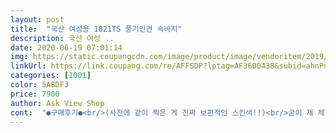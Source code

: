 ```yaml
---
layout: post 
title:  "국산 여성용 1021TS 풍기인견 속바지" 
description: 국산 여성 ..
date: 2020-06-19 07:01:14 
img: https://static.coupangcdn.com/image/product/image/vendoritem/2019/06/18/3641521555/53124445-458d-437b-905e-ed9681a8678f.jpg 
linkUrl: https://link.coupang.com/re/AFFSDP?lptag=AF3600438&subid=ahnPublicAsk&pageKey=83361198&itemId=264412565&vendorItemId=3641521555&traceid=V0-113-901333ba3b74ed8a 
categories: [1001] 
color: 5A8DF3 
price: 7900 
author: Ask View Shop 
cont:  "●구매후기●<br/>(사진에 같이 찍은 게 진짜 보편적인 스킨색!!)<br/>굳이 제 체형을 말씀드린 이유는.<br/>.<br/> 혹시라도 저와 같은 고민이 있으신 분들께 추천하고 싶어서 입니다.<br/><br/>그게 창피하고 스트레스 받아서 잘 안입는데... <br/> 치마는 그래도 속바지가 말려 올라가면 불편해도 겉으로 드러나지 않아 참고 입었어요ㅠㅜㅜ<br/>그래서 흰바지속에 입었을때 핑크끼가 비쳐요ㅠ<br/>그러던 중 땀도 많이 나구, 기존에 있던 속바지가 낡아서 새로 사려다가 쉬원해 보여서 주문해봤네요.<br/><br/>사이즈나 길이감은 딱 좋은데 색상이 스킨색이 아니라 코랄색?이라고 해야하나.<br/>.<br/><br/>아! 한가지 아쉬운 점은 스킨색으로 주문했는데 연한핑크색이에요 ㅎㅎㅎㅎ 물론 전 완전 하얀 치마는 없어서 전혀 색상이 문제되지는 않았답니다! 색에 민감하신 분들은 참고해주세용ㅎㅎ<br/>아주 널널해서 쉬원하고, 다리에 붙지도 않아 답답함도 없구요, 무엇보다 안말려올라가요... <br/>.<br/><br/>암튼 편하게 입을만해요<br/>어떤 후기 본거 같은데 색상이 정말 스킨이 아니고 연분홍이네요.<br/> 저렴하다 싶었는데 인견은 레이온이어야하는데 재질이 면,기타?ㅋ<br/>오늘 5시간 이상 착용해본 결과!!!<br/>오늘 온몸에 땀 범벅이 될 정도였음에도 불구하고 속바지가 전혀 안 말려 올라갔어요... <br/>!<br/>전 155/57로 과체중입니다 근데 살이 허벅지와 엉덩이에 몰려있는 저주받은 하비체형이죠.<br/><br/>전 무조건 재구매할겁니다 ㅎㅎㅎㅎ<br/>전 허벅지 살이 너무 많아서 여름철에 속바지는 물론 얇은 반바지나 몇몇 청반바지들을 입고 움직이면 땀과 함께 위로 쏠려요.<br/>.<br/>ㅎㅎㅎ 걸으면서 바지 아래로 잡아댕겨야됩니다... <br/>.<br/><br/>지금껏 여름철 속버지를 입을때마다 불편했던 게 억울할 정도로ㅠㅠㅠㅠㅠ<br/>흰색으로 구매하려고보니 흰색은 로켓배송이 아니네요ㅠ<br/>" 
---
```

